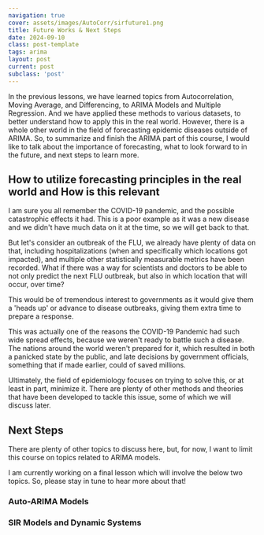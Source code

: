 ```yaml
---
navigation: true
cover: assets/images/AutoCorr/sirfuture1.png
title: Future Works & Next Steps
date: 2024-09-10
class: post-template
tags: arima
layout: post
current: post
subclass: 'post'
---
```


In the previous lessons, we have learned topics from Autocorrelation, Moving Average, and Differencing, to 
ARIMA Models and Multiple Regression. And we have applied these methods to various datasets, to better understand
how to apply this in the real world. However, there is a whole other world in the field of forecasting epidemic diseases
outside of ARIMA. So, to summarize and finish the ARIMA part of this course, I would like to talk about the importance of forecasting, what
to look forward to in the future, and next steps to learn more. 

## How to utilize forecasting principles in the real world and How is this relevant

I am sure you all remember the COVID-19 pandemic, and the possible catastrophic effects it had. This is a poor example as it was a new disease
and we didn't have much data on it at the time, so we will get back to that. 

But let's consider an outbreak of the FLU, we already have plenty of data on that, including hospitalizations (when and specifically which locations got impacted), and multiple other statistically measurable metrics have been recorded. What if there was a way for scientists and doctors to be able to not only predict the next FLU outbreak, but also in which location that will occur, over time? 

This would be of tremendous interest to governments as it would give them a 'heads up' or advance to disease outbreaks, giving them extra time to prepare a response.

This was actually one of the reasons the COVID-19 Pandemic had such wide spread effects, because we weren't ready to battle such a disease. The nations around the world weren't prepared for it, which resulted in both a panicked state by the public, and late decisions by government officials, something that if made earlier, could of saved millions.

Ultimately, the field of epidemiology focuses on trying to solve this, or at least in part, minimize it. There are plenty of other methods and theories that have been developed to tackle this issue, some of which we will discuss later. 


## Next Steps

There are plenty of other topics to discuss here, but, for now, I want to limit this course on topics related to ARIMA models. 




I am currently working on a final lesson which will involve the below two topics. So, please stay in tune to hear more about that!




### Auto-ARIMA Models



### SIR Models and Dynamic Systems



